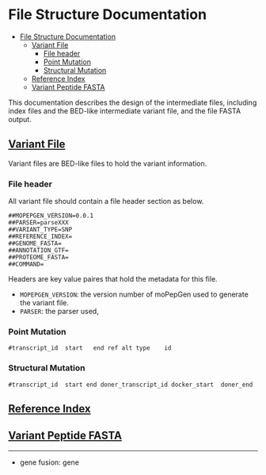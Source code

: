 # File Structure Documentation
  
- [File Structure Documentation](#file-structure-documentation)
  - [Variant File](#variant-file)
    - [File header](#file-header)
    - [Point Mutation](#point-mutation)
    - [Structural Mutation](#structural-mutation)
  - [Reference Index](#reference-index)
  - [Variant Peptide FASTA](#variant-peptide-fasta)

This documentation describes the design of the intermediate files, including index files and the BED-like intermediate variant file, and the file FASTA output.


## [Variant File](#variant-file)

Variant files are BED-like files to hold the variant information.

### File header

All variant file should contain a file header section as below.

```
##MOPEPGEN_VERSION=0.0.1
##PARSER=parseXXX
##VARIANT_TYPE=SNP
##REFERENCE_INDEX=
##GENOME_FASTA=
##ANNOTATION_GTF=
##PROTEOME_FASTA=
##COMMAND=
```

Headers are key value paires that hold the metadata for this file.

+ `MOPEPGEN_VERSION`: the version number of moPepGen used to generate the variant file.
+ `PARSER`: the parser used, 

### Point Mutation

```
#transcript_id  start   end ref alt type    id
```

### Structural Mutation

```
#transcript_id  start end doner_transcript_id docker_start  doner_end
```

## [Reference Index](#reference-index)


## [Variant Peptide FASTA](#variant-peptide-fasta)


---

+ gene fusion: gene